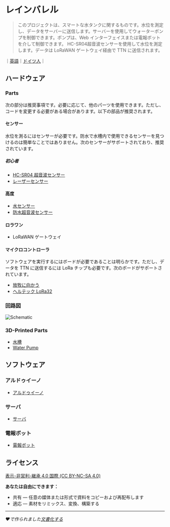 # レインバレル

> このプロジェクトは、スマートな水タンクに関するものです。水位を測定し、データをサーバーに送信します。サーバーを使用してウォーターポンプを制御できます。ポンプは、Web インターフェイスまたは電報ボットを介して制御できます。 HC-SR04超音波センサーを使用して水位を測定します。データは LoRaWAN ゲートウェイ経由で TTN に送信されます。

｜[英語](README.md)｜[ドイツ人](de-de/README.md)｜

## ハードウェア

### Parts

次の部分は推奨事項です。必要に応じて、他のパーツを使用できます。ただし、コードを変更する必要がある場合があります。以下の部品が推奨されます。

#### センサー

水位を測るにはセンサーが必要です。防水で水槽内で使用できるセンサーを見つけるのは簡単なことではありません。次のセンサーがサポートされており、推奨されています。

##### 初心者

-   [HC-SR04 超音波センサー](https://www.amazon.de/gp/product/B07B4J8QZK/ref=ppx_yo_dt_b_asin_title_o00_s00?ie=UTF8&psc=1)
-   [レーザーセンサー](https://www.amazon.de/gp/product/B07B4J8QZK/ref=ppx_yo_dt_b_asin_title_o00_s00?ie=UTF8&psc=1)

#### 高度

-   [水センサー](https://www.amazon.de/gp/product/B07B4J8QZK/ref=ppx_yo_dt_b_asin_title_o00_s00?ie=UTF8&psc=1)
-   [防水超音波センサー](https://www.amazon.de/gp/product/B07B4J8QZK/ref=ppx_yo_dt_b_asin_title_o00_s00?ie=UTF8&psc=1)

#### ロラワン

-   LoRaWAN ゲートウェイ

#### マイクロコントローラ

ソフトウェアを実行するにはボードが必要であることは明らかです。ただし、データを TTN に送信するには LoRa チップも必要です。次のボードがサポートされています。

-   [放牧に向かう](Hardware/TTGOLoRa32.md)
-   [ヘルテック LoRa32](Hardware/HeltecLoRa32.md)

### 回路図

![Schematic](https://raw.githubusercontent.com/Regenfass/Regenfass/master/Hardware/Schematic.png)

### 3D-Printed Parts

-   [水槽](https://www.thingiverse.com/thing:2751000)
-   [Water Pump](https://www.thingiverse.com/thing:2751000)

## ソフトウェア

### アルドゥイーノ

-   [アルドゥイーノ](Software/Arduino/README.md)

### サーバ

-   [サーバ](Software/Server/README.md)

### 電報ボット

-   [電報ボット](Software/TelegramBot/README.md)

## ライセンス

[表示-非営利-継承 4.0 国際 (CC BY-NC-SA 4.0)](https://creativecommons.org/licenses/by-nc-sa/4.0/)

**あなたは自由にできます：**

-   共有 — 任意の媒体または形式で資料をコピーおよび再配布します
-   適応 — 素材をリミックス、変換、構築する

* * *

_❤️で作られました[文書化する](https://docsify.js.org/)_
